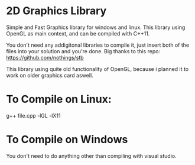 # 2D Graphics Library
Simple and Fast Graphics library for windows and linux.
This library using OpenGL as main context, and can be compiled with C++11.

You don't need any addigitonal libraries to compile it, just insert both of the files into your solution and you're done.
Big thanks to this repo: https://github.com/nothings/stb

This library using quite old functionality of OpenGL, because i planned it to work on older graphics card aswell.

# To Compile on Linux:
g++ file.cpp -lGL -lX11

# To Compile on Windows
You don't need to do anything other than compiling with visual studio.
